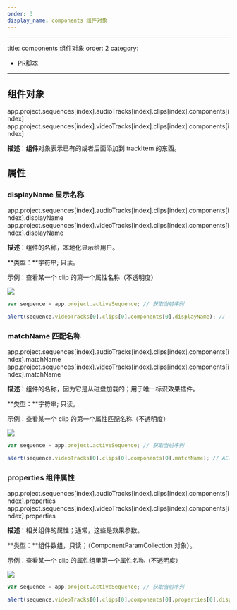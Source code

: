 ```yaml
---
order: 3
display_name: components 组件对象
---
```


---
title: components 组件对象
order: 2
category:

- PR脚本

---

## 组件对象

app.project.sequences[index].audioTracks[index].clips[index].components[index]
app.project.sequences[index].videoTracks[index].clips[index].components[index]

**描述**：**组件**对象表示已有的或者后面添加到 trackItem 的东西。

## 属性

### displayName 显示名称

app.project.sequences[index].audioTracks[index].clips[index].components[index].displayName
app.project.sequences[index].videoTracks[index].clips[index].components[index].displayName

**描述**：组件的名称，本地化显示给用户。

**类型：**字符串; 只读。

示例：查看某一个 clip 的第一个属性名称（不透明度）

![](https://cdn.yuelili.com/20211027144056.png)

```javascript
var sequence = app.project.activeSequence; // 获取当前序列

alert(sequence.videoTracks[0].clips[0].components[0].displayName); // 不透明度
```

### matchName 匹配名称

app.project.sequences[index].audioTracks[index].clips[index].components[index].matchName
app.project.sequences[index].videoTracks[index].clips[index].components[index].matchName

**描述**：组件的名称，因为它是从磁盘加载的；用于唯一标识效果插件。

**类型：**字符串; 只读。

示例：查看某一个 clip 的第一个属性匹配名称（不透明度）

![](https://cdn.yuelili.com/20211027144056.png)

```javascript
var sequence = app.project.activeSequence; // 获取当前序列

alert(sequence.videoTracks[0].clips[0].components[0].matchName); // AE.ADBE Opactiy
```

### properties 组件属性

app.project.sequences[index].audioTracks[index].clips[index].components[index].properties
app.project.sequences[index].videoTracks[index].clips[index].components[index].properties

**描述**：相关组件的属性；通常，这些是效果参数。

**类型：**组件数组，只读；（ComponentParamCollection 对象）。

示例：查看某一个 clip 的属性组里第一个属性名称（不透明度）

![](https://cdn.yuelili.com/20211027144056.png)

```javascript
var sequence = app.project.activeSequence; // 获取当前序列

alert(sequence.videoTracks[0].clips[0].components[0].properties[0].displayName); // 不透明度
```
